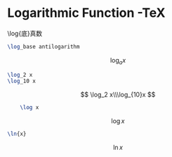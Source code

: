 # Logarithmic Function -TeX

\log{底}真数

```latex
\log_base antilogarithm
```

$$
\log_a x
$$

```latex
\log_2 x
\log_10 x
```

$$
\log_2 x\\\log_{10}x
$$

```latex
	\log x
```

$$
\log x
$$

```latex
\ln{x}
```

$$
\ln{x}
$$